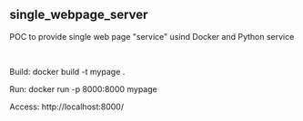 ##  single_webpage_server


POC to provide single web page "service" usind Docker and Python service

<br>

Build: docker build -t mypage .

Run: docker run -p 8000:8000 mypage

Access: http://localhost:8000/
